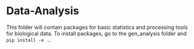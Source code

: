# Data-Analysis
This folder will contain packages for basic statistics and processing tools for biological data.
To install packages, go to the gen_analysis folder and `pip install -e .`.
